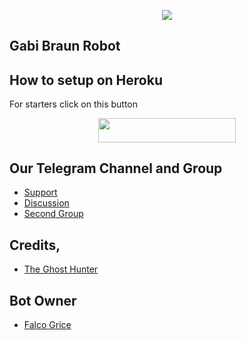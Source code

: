 <p align="center">
  <img src="https://telegra.ph/file/0ed48df18f4175d61b5d8.jpg">
</p>

## Gabi Braun Robot 


## How to setup on Heroku 
For starters click on this button 

<p align="center"><a href="https://heroku.com/deploy?template=https://github.com/NoobStark-1/GabiBraunRobot"> <img src="https://img.shields.io/badge/Deploy%20To%20Heroku-black?style=for-the-badge&logo=heroku" width="220" height="38.45"/></a></p>


## Our Telegram Channel and Group

* [Support](https://telegram.dog/GabiHelpSupport)
* [Discussion](https://telegram.dog/helpcenterbot1)
* [Second Group](https://telegram.dog/Ast_Official_Channel)

## Credits,  
*   [The Ghost Hunter](https://telegram.dog/The_Ghost_Hunter)

## Bot Owner
*  [Falco Grice](https://telegram.dog/Official_Flying_Titan)
